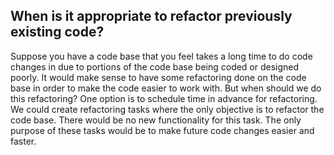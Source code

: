 ## When is it appropriate to refactor previously existing code?
Suppose you have a code base that you feel takes a long time to do code changes in due to portions of the code base being coded or designed poorly. It would make sense to have some refactoring done on the code base in order to make the code easier to work with. But when should we do this refactoring? One option is to schedule time in advance for refactoring. We could create refactoring tasks where the only objective is to refactor the code base. There would be no new functionality for this task. The only purpose of these tasks would be to make future code changes easier and faster. 
